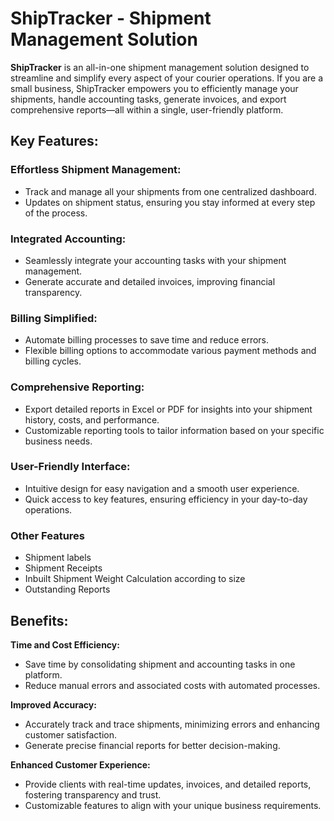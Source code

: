 # ShipTracker - Shipment Management Solution

**ShipTracker** is an all-in-one shipment management solution designed to streamline and simplify every aspect of your courier operations. If you are a small business, ShipTracker empowers you to efficiently manage your shipments, handle accounting tasks, generate invoices, and export comprehensive reports—all within a single, user-friendly platform.

## Key Features:

### Effortless Shipment Management:

- Track and manage all your shipments from one centralized dashboard.
- Updates on shipment status, ensuring you stay informed at every step of the process.

### Integrated Accounting:

- Seamlessly integrate your accounting tasks with your shipment management.
- Generate accurate and detailed invoices, improving financial transparency.

### Billing Simplified:

- Automate billing processes to save time and reduce errors.
- Flexible billing options to accommodate various payment methods and billing cycles.

### Comprehensive Reporting:

- Export detailed reports in Excel or PDF for insights into your shipment history, costs, and performance.
- Customizable reporting tools to tailor information based on your specific business needs.

### User-Friendly Interface:

- Intuitive design for easy navigation and a smooth user experience.
- Quick access to key features, ensuring efficiency in your day-to-day operations.

### Other Features
- Shipment labels
- Shipment Receipts
- Inbuilt Shipment Weight Calculation according to size
- Outstanding Reports
  

## Benefits:

**Time and Cost Efficiency:**
- Save time by consolidating shipment and accounting tasks in one platform.
- Reduce manual errors and associated costs with automated processes.

**Improved Accuracy:**
- Accurately track and trace shipments, minimizing errors and enhancing customer satisfaction.
- Generate precise financial reports for better decision-making.

**Enhanced Customer Experience:**
- Provide clients with real-time updates, invoices, and detailed reports, fostering transparency and trust.
- Customizable features to align with your unique business requirements.
